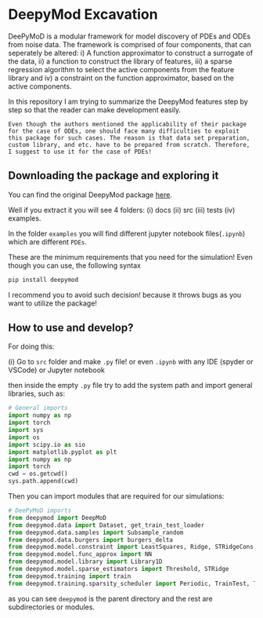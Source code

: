 # DeepyMod Excavation

DeePyMoD is a modular framework for model discovery of PDEs and ODEs from noise data. The framework is comprised of four components, that can seperately be altered: i) A function approximator to construct a surrogate of the data, ii) a function to construct the library of features, iii) a sparse regression algorithm to select the active components from the feature library and iv) a constraint on the function approximator, based on the active components.

In this repository I am trying to summarize the DeepyMod features step by step so that the reader can make development easily.

`Even though the authors mentioned the applicability of their package for the case of ODEs, one should face many difficulties to exploit this package for such cases. The reason is that data set preparation, custom library, and etc. have to be prepared from scratch. Therefore, I suggest to use it for the case of PDEs!`

## Downloading the package and exploring it

You can find the original DeepyMod package [here](https:https://github.com/PhIMaL/DeePyMoD).

Well if you extract it you will see 4 folders: (i) docs (ii) src (iii) tests (iv) examples.

In the folder `examples` you will find different jupyter notebook files(`.ipynb`) which are different `PDEs`.

These are the minimum requirements that you need for the simulation! Even though you can use, the following syntax
```bash
pip install deepymod
``` 
I recommend you to avoid such decision! because it throws bugs as you want to utilize the package!


## How to use and develop?

For doing this:

(i) Go to `src` folder and make `.py` file! or even `.ipynb` with any IDE (spyder or VSCode) or Jupyter notebook


then inside the empty `.py` file try to add the system path and import general libraries, such as:

```python
# General imports
import numpy as np
import torch
import sys
import os
import scipy.io as sio
import matplotlib.pyplot as plt
import numpy as np
import torch
cwd = os.getcwd()
sys.path.append(cwd)
```
Then you can import modules that are required for our simulations:

```python
# DeePyMoD imports
from deepymod import DeepMoD
from deepymod.data import Dataset, get_train_test_loader
from deepymod.data.samples import Subsample_random
from deepymod.data.burgers import burgers_delta
from deepymod.model.constraint import LeastSquares, Ridge, STRidgeCons
from deepymod.model.func_approx import NN
from deepymod.model.library import Library1D
from deepymod.model.sparse_estimators import Threshold, STRidge
from deepymod.training import train
from deepymod.training.sparsity_scheduler import Periodic, TrainTest, TrainTestPeriodic
```

as you can see `deepymod` is the parent directory and the rest are subdirectories or modules. 
